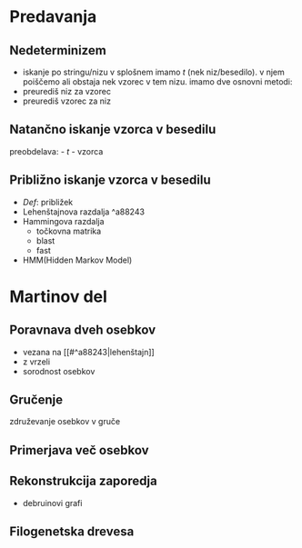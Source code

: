 # Predavanja
## Nedeterminizem
- iskanje po stringu/nizu
v splošnem imamo $t$ (nek niz/besedilo). v njem poiščemo ali obstaja nek vzorec v tem nizu.
imamo dve osnovni metodi:
- preurediš niz za vzorec
- preurediš vzorec za niz
## Natančno iskanje vzorca v besedilu
preobdelava:
	- $t$
	- vzorca

## Približno iskanje vzorca v besedilu
- $Def:$ približek
- Lehenštajnova razdalja  ^a88243
- Hammingova razdalja
	- točkovna matrika
	- blast
	- fast
- HMM(Hidden Markov Model)

# Martinov del
## Poravnava dveh osebkov
- vezana na [[#^a88243|lehenštajn]]
- z vrzeli
- sorodnost osebkov

## Gručenje
združevanje osebkov v gruče
## Primerjava več osebkov 
## Rekonstrukcija zaporedja
- debruinovi grafi

## Filogenetska drevesa
